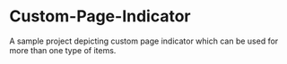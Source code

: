 # Custom-Page-Indicator
A sample project depicting custom page indicator which can be used for more than one type of items.
